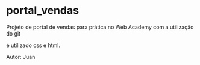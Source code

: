 # portal_vendas

Projeto de portal de vendas
para prática no Web Academy
com a utilização do git

é utilizado css e html.

Autor:
    Juan